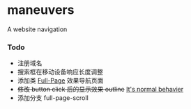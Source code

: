 # maneuvers
A website navigation

### Todo
* 注册域名
* 搜索框在移动设备响应长度调整
* 添加类 [Full-Page](http://alvarotrigo.com/fullPage/) 效果导航页面
* ~~修改 button click 后的显示效果 outline~~ [It's normal behavier](http://outlinenone.com/)
* 添加分支 full-page-scroll
